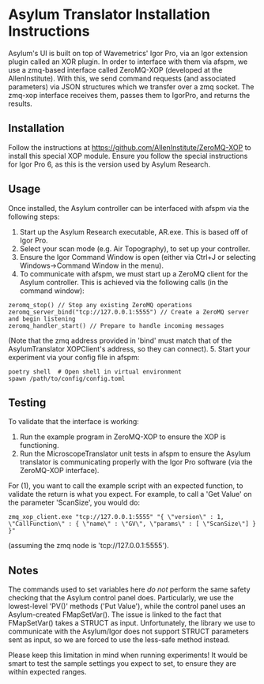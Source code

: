 # Asylum Translator Installation Instructions

Asylum's UI is built on top of Wavemetrics' Igor Pro, via an Igor extension plugin called an XOR plugin. In order to interface with them via afspm, we use a zmq-based interface called ZeroMQ-XOP (developed at the AllenInstitute). With this, we send command requests (and associated parameters) via JSON structures which we transfer over a zmq socket. The zmq-xop interface receives them, passes them to IgorPro, and returns the results.

## Installation

Follow the instructions at https://github.com/AllenInstitute/ZeroMQ-XOP to install this special XOP module. Ensure you follow the special instructions for Igor Pro 6, as this is the version used by Asylum Research.

## Usage

Once installed, the Asylum controller can be interfaced with afspm via the following steps:
1. Start up the Asylum Research executable, AR.exe. This is based off of Igor Pro.
2. Select your scan mode (e.g. Air Topography), to set up your controller.
3. Ensure the Igor Command Window is open (either via Ctrl+J or selecting Windows->Command Window in the menu).
4. To communicate with afspm, we must start up a ZeroMQ client for the Asylum controller. This is achieved via the following calls (in the command window):
```
zeromq_stop() // Stop any existing ZeroMQ operations
zeromq_server_bind("tcp://127.0.0.1:5555") // Create a ZeroMQ server and begin listening
zeromq_handler_start() // Prepare to handle incoming messages
```
(Note that the zmq address provided in 'bind' must match that of the AsylumTranslator XOPClient's address, so they can connect).
5. Start your experiment via your config file in afspm:
```shell
poetry shell  # Open shell in virtual environment
spawn /path/to/config/config.toml
```

## Testing
To validate that the interface is working:
1. Run the example program in ZeroMQ-XOP to ensure the XOP is functioning.
2. Run the MicroscopeTranslator unit tests in afspm to ensure the Asylum translator is communicating properly with the Igor Pro software (via the ZeroMQ-XOP interface).

For (1), you want to call the example script with an expected function, to validate the return is what you expect. For example, to call a 'Get Value' on the parameter 'ScanSize', you would do:

```
zmq_xop_client.exe "tcp://127.0.0.1:5555" "{ \"version\" : 1, \"CallFunction\" : { \"name\" : \"GV\", \"params\" : [ \"ScanSize\"] } }"
```

(assuming the zmq node is 'tcp://127.0.0.1:5555').

## Notes

The commands used to set variables here *do not* perform the same safety checking that the Asylum control panel does. Particularly, we use the lowest-level 'PV()' methods ('Put Value'), while the control panel uses an Asylum-created FMapSetVar(). The issue is linked to the fact that FMapSetVar() takes a STRUCT as input. Unfortunately, the library we use to communicate with the Asylum/Igor does not support STRUCT parameters sent as input, so we are forced to use the less-safe method instead.

Please keep this limitation in mind when running experiments! It would be smart to test the sample settings you expect to set, to ensure they are within expected ranges.
